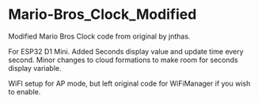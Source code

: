 # Mario-Bros_Clock_Modified
Modified Mario Bros Clock code from original by jnthas.

For ESP32 D1 Mini.
Added Seconds display value and update time every second.
Minor changes to cloud formations to make room for seconds display variable.

WiFI setup for AP mode, but left original code for WiFiManager if you wish to enable.





